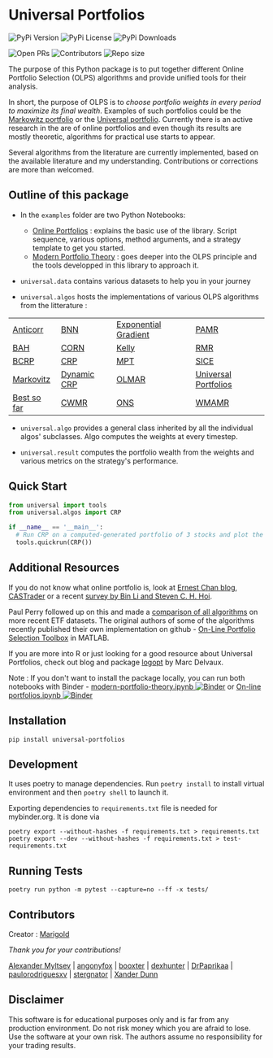 # Universal Portfolios

![PyPi Version](https://img.shields.io/pypi/v/universal-portfolios?style=flat-square)
![PyPi License](https://img.shields.io/pypi/l/universal-portfolios?style=flat-square)
![PyPi Downloads](https://img.shields.io/pypi/dm/universal-portfolios?style=flat-square)

![Open PRs](https://img.shields.io/github/issues-pr-raw/Marigold/universal-portfolios?style=flat-square)
![Contributors](https://img.shields.io/badge/contributors-9-orange.svg?style=flat-square)
![Repo size](https://img.shields.io/github/repo-size/Marigold/universal-portfolios?style=flat-square)


The purpose of this Python package is to put together different Online Portfolio Selection (OLPS) algorithms and provide unified tools for their analysis.


In short, the purpose of OLPS is to _choose portfolio weights in every period to maximize its final wealth_. Examples of such portfolios could be the [Markowitz portfolio](http://en.wikipedia.org/wiki/Modern_portfolio_theory) or the [Universal portfolio](http://en.wikipedia.org/wiki/Universal_portfolio_algorithm). Currently there is an active research in the are of online portfolios and even though its results are mostly theoretic, algorithms for practical use starts to appear.

Several algorithms from the literature are currently implemented, based on the available literature and my understanding. Contributions or corrections are more than welcomed.

## Outline of this package

* In the `examples` folder are two Python Notebooks: 
   - [Online Portfolios](http://nbviewer.ipython.org/github/Marigold/universal-portfolios/blob/master/On-line%20portfolios.ipynb) : explains the basic use of the library. Script sequence, various options, method arguments, and a strategy template to get you started.
   - [Modern Portfolio Theory](http://nbviewer.ipython.org/github/Marigold/universal-portfolios/blob/master/modern-portfolio-theory.ipynb) : goes deeper into the OLPS principle and the tools developped in this library to approach it.

* `universal.data` contains various datasets to help you in your journey

* `universal.algos` hosts the implementations of various OLPS algorithms from the litterature :
<!--
 - [Anticorr](https://github.com/Marigold/universal-portfolios/blob/master/universal/algos/anticor.py)
 - [BAH](https://github.com/Marigold/universal-portfolios/blob/master/universal/algos/bah.py)
 - [BCRP](https://github.com/Marigold/universal-portfolios/blob/master/universal/algos/bcrp.py)
 - [Markovitz](https://github.com/Marigold/universal-portfolios/blob/master/universal/algos/best_markowitz.py)
 - [Best so far](https://github.com/Marigold/universal-portfolios/blob/master/universal/algos/best_so_far.py)
 - [BNN](https://github.com/Marigold/universal-portfolios/blob/master/universal/algos/bnn.py)
 - [CORN](https://github.com/Marigold/universal-portfolios/blob/master/universal/algos/corn.py)
 - [CRP](https://github.com/Marigold/universal-portfolios/blob/master/universal/algos/crp.py)
 - [Dynamic CRP](https://github.com/Marigold/universal-portfolios/blob/master/universal/algos/dynamic_crp.py)
 - [CWMR](https://github.com/Marigold/universal-portfolios/blob/master/universal/algos/cwmr.py)
 - [Exponential Gradient](https://github.com/Marigold/universal-portfolios/blob/master/universal/algos/eg.py)
 - [Kelly](https://github.com/Marigold/universal-portfolios/blob/master/universal/algos/kelly.py)
 - [MPT](https://github.com/Marigold/universal-portfolios/blob/master/universal/algos/mpt.py)
 - [OLMAR](https://github.com/Marigold/universal-portfolios/blob/master/universal/algos/olmar.py)
 - [ONS](https://github.com/Marigold/universal-portfolios/blob/master/universal/algos/ons.py)
 - [PAMR](https://github.com/Marigold/universal-portfolios/blob/master/universal/algos/pamr.py)
 - [RMR](https://github.com/Marigold/universal-portfolios/blob/master/universal/algos/rmr.py)
 - [SICE](https://github.com/Marigold/universal-portfolios/blob/master/universal/algos/single_index_covariance_estimator.py)
 - [Universal Portfolios](https://github.com/Marigold/universal-portfolios/blob/master/universal/algos/up.py)
 - [WMAMR](https://github.com/Marigold/universal-portfolios/blob/master/universal/algos/wmamr.py)
-->

| | | | |
|---|---|---|---|
| [Anticorr](https://github.com/Marigold/universal-portfolios/blob/master/universal/algos/anticor.py) | [BNN](https://github.com/Marigold/universal-portfolios/blob/master/universal/algos/bnn.py) | [Exponential Gradient](https://github.com/Marigold/universal-portfolios/blob/master/universal/algos/eg.py) | [PAMR](https://github.com/Marigold/universal-portfolios/blob/master/universal/algos/pamr.py) |
| [BAH](https://github.com/Marigold/universal-portfolios/blob/master/universal/algos/bah.py) | [CORN](https://github.com/Marigold/universal-portfolios/blob/master/universal/algos/corn.py) | [Kelly](https://github.com/Marigold/universal-portfolios/blob/master/universal/algos/kelly.py) | [RMR](https://github.com/Marigold/universal-portfolios/blob/master/universal/algos/rmr.py) |
| [BCRP](https://github.com/Marigold/universal-portfolios/blob/master/universal/algos/bcrp.py) | [CRP](https://github.com/Marigold/universal-portfolios/blob/master/universal/algos/crp.py) | [MPT](https://github.com/Marigold/universal-portfolios/blob/master/universal/algos/mpt.py) | [SICE](https://github.com/Marigold/universal-portfolios/blob/master/universal/algos/single_index_covariance_estimator.py) |
| [Markovitz](https://github.com/Marigold/universal-portfolios/blob/master/universal/algos/best_markowitz.py) | [Dynamic CRP](https://github.com/Marigold/universal-portfolios/blob/master/universal/algos/dynamic_crp.py) | [OLMAR](https://github.com/Marigold/universal-portfolios/blob/master/universal/algos/olmar.py) | [Universal Portfolios](https://github.com/Marigold/universal-portfolios/blob/master/universal/algos/up.py) |
| [Best so far](https://github.com/Marigold/universal-portfolios/blob/master/universal/algos/best_so_far.py) | [CWMR](https://github.com/Marigold/universal-portfolios/blob/master/universal/algos/cwmr.py) | [ONS](https://github.com/Marigold/universal-portfolios/blob/master/universal/algos/ons.py) | [WMAMR](https://github.com/Marigold/universal-portfolios/blob/master/universal/algos/wmamr.py) |

* `universal.algo` provides a general class inherited by all the individual algos' subclasses. Algo computes the weights at every timestep.

* `universal.result` computes the portfolio wealth from the weights and various metrics on the strategy's performance.

## Quick Start
 
```python
from universal import tools
from universal.algos import CRP

if __name__ == '__main__':
  # Run CRP on a computed-generated portfolio of 3 stocks and plot the results
  tools.quickrun(CRP())

```


## Additional Resources

If you do not know what online portfolio is, look at [Ernest Chan blog](http://epchan.blogspot.cz/2007/01/universal-portfolios.html), [CASTrader](http://www.castrader.com/2006/11/universal_portf.html) or a recent [survey by Bin Li and Steven C. H. Hoi](http://arxiv.org/abs/1212.2129).

Paul Perry followed up on this and made a [comparison of all algorithms](http://nbviewer.ipython.org/github/paulperry/quant/blob/master/OLPS_Comparison.ipynb) on more recent ETF datasets. The original authors of some of the algorithms recently published their own implementation on github - [On-Line Portfolio Selection Toolbox](https://github.com/OLPS/OLPS) in MATLAB.

If you are more into R or just looking for a good resource about Universal Portfolios, check out blog and package [logopt](http://optimallog.blogspot.cz/) by Marc Delvaux.

Note : If you don't want to install the package locally, you can run both notebooks with Binder - [modern-portfolio-theory.ipynb ![Binder](https://mybinder.org/badge_logo.svg)](https://mybinder.org/v2/gh/Marigold/universal-portfolios/master?filepath=modern-portfolio-theory.ipynb) or [On-line portfolios.ipynb ![Binder](https://mybinder.org/badge_logo.svg)](https://mybinder.org/v2/gh/Marigold/universal-portfolios/master?filepath=On-line%20portfolios.ipynb)

## Installation

```
pip install universal-portfolios
```

## Development

It uses poetry to manage dependencies. Run `poetry install` to install virtual environment and then `poetry shell` to launch it.

Exporting dependencies to `requirements.txt` file is needed for mybinder.org. It is done via

```
poetry export --without-hashes -f requirements.txt > requirements.txt
poetry export --dev --without-hashes -f requirements.txt > test-requirements.txt
```

## Running Tests

```
poetry run python -m pytest --capture=no --ff -x tests/
```

## Contributors

Creator : [Marigold](https://github.com/Marigold)

_Thank you for your contributions!_

[Alexander Myltsev](https://github.com/alexander-myltsev) | [angonyfox](https://github.com/angonyfox) | [booxter](https://github.com/booxter) | [dexhunter](https://github.com/dexhunter) | [DrPaprikaa](https://github.com/DrPaprikaa) | [paulorodriguesxv](https://github.com/paulorodriguesxv) | [stergnator](https://github.com/stergnator) | [Xander Dunn](https://github.com/xanderdunn)

## Disclaimer

This software is for educational purposes only and is far from any production environment. Do not risk money which you are afraid to lose.
Use the software at your own risk. The authors assume no responsibility for your trading results. 
